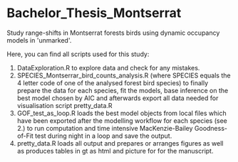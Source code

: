 # Bachelor_Thesis_Montserrat
Study range-shifts in Montserrat forests birds using dynamic occupancy models in 'unmarked'. 

Here, you can find all scripts used for this study: 

1. DataExploration.R to explore data and check for any mistakes.
2. SPECIES_Montserrar_bird_counts_analysis.R (where SPECIES equals the 4 letter code of one of the analysed forest bird species) to finally prepare the data for each species, fit the models, base inference on the best model chosen by AIC and afterwards export all data needed for visualisation script pretty_data.R
3. GOF_test_as_loop.R loads the best model objects from local files which have been exported after the modelling workflow for each species (see 2.) to run computation and time intensive MacKenzie-Bailey Goodness-of-Fit test during night in a loop and save the output.
4. pretty_data.R loads all output and prepares or arranges figures as well as produces tables in gt as html and picture for for the manuscript.
